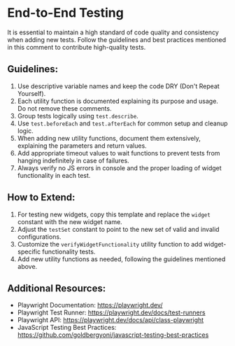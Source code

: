 # End-to-End Testing

It is essential to maintain a high standard of code quality and consistency when adding new tests.
Follow the guidelines and best practices mentioned in this comment to contribute high-quality tests.

## Guidelines:

1.  Use descriptive variable names and keep the code DRY (Don't Repeat Yourself).
2.  Each utility function is documented explaining its purpose and usage. Do not remove these comments.
3.  Group tests logically using `test.describe`.
4.  Use `test.beforeEach` and `test.afterEach` for common setup and cleanup logic.
5.  When adding new utility functions, document them extensively, explaining the parameters and return values.
6.  Add appropriate timeout values to wait functions to prevent tests from hanging indefinitely in case of failures.
7.  Always verify no JS errors in console and the proper loading of widget functionality in each test.

## How to Extend:

1.  For testing new widgets, copy this template and replace the `widget` constant with the new widget name.
2.  Adjust the `testSet` constant to point to the new set of valid and invalid configurations.
3.  Customize the `verifyWidgetFunctionality` utility function to add widget-specific functionality tests.
4.  Add new utility functions as needed, following the guidelines mentioned above.

## Additional Resources:

- Playwright Documentation: https://playwright.dev/
- Playwright Test Runner: https://playwright.dev/docs/test-runners
- Playwright API: https://playwright.dev/docs/api/class-playwright
- JavaScript Testing Best Practices: https://github.com/goldbergyoni/javascript-testing-best-practices
